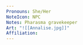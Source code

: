 ```yaml
---
Pronouns: She/Her
NoteIcon: NPC
Notes: Pharasma gravekeeper
Art: "![[Annalise.jpg]]"
Affiliation: 
---
```

